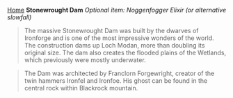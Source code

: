 [Home](../index.md)
**Stonewrought Dam**
*Optional item: Noggenfogger Elixir (or alternative slowfall)*

> The massive Stonewrought Dam was built by the dwarves of Ironforge and is one of the most impressive wonders of the world. The construction dams up Loch Modan, more than doubling its original size. The dam also creates the flooded plains of the Wetlands, which previously were mostly underwater.

> The Dam was architected by Franclorn Forgewright, creator of the twin hammers Ironfel and Ironfoe. His ghost can be found in the central rock within Blackrock mountain.